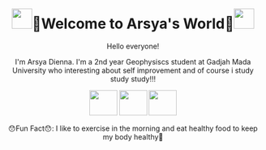<div align="center">
  <h1> <img src="https://images.ctfassets.net/spoqsaf9291f/7df5bfb2-d332-4284-b4cc-a03f6abec5bd/686dadfcad702ad39b25e639211c54c3/63z_7zzHxVty9jAyS3tAe3tM6Ke_893-aWF4vdc0Y0U.gif" width="40" height="40"/>🌟Welcome to Arsya's World🌟<img src="https://images.ctfassets.net/spoqsaf9291f/7df5bfb2-d332-4284-b4cc-a03f6abec5bd/686dadfcad702ad39b25e639211c54c3/63z_7zzHxVty9jAyS3tAe3tM6Ke_893-aWF4vdc0Y0U.gif" width="40" height="40"/></h1>
  <p>Hello everyone!</p>
  <p>I'm Arsya Dienna. I'm a 2nd year Geophysiscs student at Gadjah Mada University who interesting about self improvement and of course i study study study!!!</p>
<img src="https://media.baamboozle.com/uploads/images/309578/1621266729_100492_gif-url.gif" width="55" height="50"/>
<img src="https://media.baamboozle.com/uploads/images/309578/1621266729_100492_gif-url.gif" width="55" height="50"/>
<img src="https://media.baamboozle.com/uploads/images/309578/1621266729_100492_gif-url.gif" width="55" height="50"/>

  <p>😯Fun Fact😯: I like to exercise in the morning and eat healthy food to keep my body healthy💪</p>
</div>

